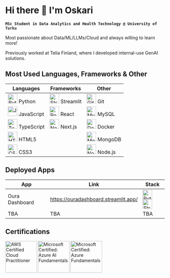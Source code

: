 # Hi there 👋 I'm Oskari

**`MSc Student in Data Analytics and Health Technology @ University of Turku`**

Most passionate about Data/ML/LLMs/Cloud and always willing to learn more! </br>

Previously worked at Telia Finland, where I developed internal-use GenAI solutions.
<br/>


## Most Used Languages, Frameworks & Other

| Languages | Frameworks | Other |
|-----------|------------|-------|
| <img alt="Python" width="30px" src="https://cdn.jsdelivr.net/gh/devicons/devicon/icons/python/python-original.svg"/> Python | <img alt="Streamlit" width="30px" src="https://github.com/user-attachments/assets/35686eeb-828f-4a29-b3ab-6ff8ca634131"/> Streamlit | <img alt="Git" width="30px" src="https://cdn.jsdelivr.net/gh/devicons/devicon/icons/git/git-original.svg"/> Git |
| <img alt="JavaScript" width="30px" src="https://cdn.jsdelivr.net/gh/devicons/devicon/icons/javascript/javascript-original.svg"/> JavaScript | <img alt="React" width="30px" src="https://cdn.jsdelivr.net/gh/devicons/devicon/icons/react/react-original.svg"/> React | <img alt="MySQL" width="30px" src="https://cdn.jsdelivr.net/gh/devicons/devicon/icons/mysql/mysql-original.svg"/> MySQL |
| <img alt="TypeScript" width="30px" src="https://cdn.jsdelivr.net/gh/devicons/devicon/icons/typescript/typescript-original.svg"/> TypeScript | <img alt="Next" width="30px" src="https://cdn.jsdelivr.net/gh/devicons/devicon@latest/icons/nextjs/nextjs-original.svg" /> Next.js | <img alt="Docker" width="30px" src="https://github.com/user-attachments/assets/ce62a959-81eb-4098-b130-bfbe73476677"/> Docker |
| <img alt="HTML5" width="30px" src="https://cdn.jsdelivr.net/gh/devicons/devicon/icons/html5/html5-original.svg"/> HTML5 || <img alt="MongoDB" width="30px" src="https://cdn.jsdelivr.net/gh/devicons/devicon/icons/mongodb/mongodb-original.svg"/> MongoDB |
| <img alt="CSS3" width="30px" src="https://cdn.jsdelivr.net/gh/devicons/devicon/icons/css3/css3-original.svg"/> CSS3|| <img alt="Node.js" width="30px" src="https://cdn.jsdelivr.net/gh/devicons/devicon/icons/nodejs/nodejs-original.svg"/> Node.js |

## Deployed Apps
| App | Link | Stack |
|-----|------|-------|
| Oura Dashboard | https://ouradashboard.streamlit.app/ | <img alt="Python" width="30px" src="https://cdn.jsdelivr.net/gh/devicons/devicon/icons/python/python-original.svg"/> <img alt="Streamlit" width="30px" src="https://github.com/user-attachments/assets/35686eeb-828f-4a29-b3ab-6ff8ca634131"/> |
| TBA | TBA | TBA |

## Certifications

<a href="https://www.credly.com/badges/f8f59038-a455-4c00-b1e6-74c06dc3e68c/public_url">
  <img align="left" alt="AWS Certified Cloud Practitioner" width="100px" src="https://github.com/Palmgrenoskari/Palmgrenoskari/assets/62388905/892923d4-23b5-46dd-be72-337c2e31ccc8" />
</a>
<a href="https://learn.microsoft.com/api/credentials/share/en-us/OskariPalmgren-7248/F2A8E81EAA48BCA4?sharingId=27179C6299765D47">
  <img align="left" alt="Microsoft Certified: Azure AI Fundamentals" width="100px" src="https://github.com/user-attachments/assets/b71e1e66-9ed0-4ff7-b4d6-d36a6c62db8b" />
</a>
<a href="https://learn.microsoft.com/api/credentials/share/en-us/OskariPalmgren-7248/65BC741F67C34E8?sharingId=27179C6299765D47">
  <img align="left" alt="Microsoft Certified: Azure Fundamentals" width="100px" src="https://github.com/user-attachments/assets/f5fc8d2d-b5d6-40d9-b418-6502e3295db3" />
</a>
